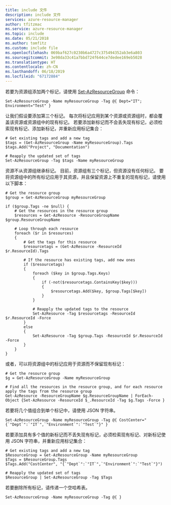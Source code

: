 ```yaml
---
title: include 文件
description: include 文件
services: azure-resource-manager
author: tfitzmac
ms.service: azure-resource-manager
ms.topic: include
ms.date: 05/21/2018
ms.author: tomfitz
ms.custom: include file
ms.openlocfilehash: 069baf627c0230b6a4727c375494352ab3e6a803
ms.sourcegitcommit: 3e98da33c41a7bbd724f644ce7dedee169eb5028
ms.translationtype: HT
ms.contentlocale: zh-CN
ms.lasthandoff: 06/18/2019
ms.locfileid: "67172884"
---
```

若要为资源组添加两个标记，请使用 [Set-AzResourceGroup](/powershell/module/az.resources/set-azresourcegroup) 命令：

```azurepowershell-interactive
Set-AzResourceGroup -Name myResourceGroup -Tag @{ Dept="IT"; Environment="Test" }
```

让我们假设要添加第三个标记。 每次将标记应用到某个资源或资源组时，都会覆盖该资源或资源组中的现有标记。 若要添加新标记而不会丢失现有标记，必须检索现有标记、添加新标记，并重新应用标记集合：

```azurepowershell-interactive
# Get existing tags and add a new tag
$tags = (Get-AzResourceGroup -Name myResourceGroup).Tags
$tags.Add("Project", "Documentation")

# Reapply the updated set of tags 
Set-AzResourceGroup -Tag $tags -Name myResourceGroup
```

资源不从资源组继承标记。 目前，资源组有三个标记，但资源没有任何标记。 要将资源组中的所有标记应用于其资源，并且保留资源上不重复的现有标记，请使用以下脚本：

```azurepowershell-interactive
# Get the resource group
$group = Get-AzResourceGroup myResourceGroup

if ($group.Tags -ne $null) {
    # Get the resources in the resource group
    $resources = Get-AzResource -ResourceGroupName $group.ResourceGroupName

    # Loop through each resource
    foreach ($r in $resources)
    {
        # Get the tags for this resource
        $resourcetags = (Get-AzResource -ResourceId $r.ResourceId).Tags
        
        # If the resource has existing tags, add new ones
        if ($resourcetags)
        {
            foreach ($key in $group.Tags.Keys)
            {
                if (-not($resourcetags.ContainsKey($key)))
                {
                    $resourcetags.Add($key, $group.Tags[$key])
                }
            }

            # Reapply the updated tags to the resource 
            Set-AzResource -Tag $resourcetags -ResourceId $r.ResourceId -Force
        }
        else
        {
            Set-AzResource -Tag $group.Tags -ResourceId $r.ResourceId -Force
        }
    }
}
```

或者，可以将资源组中的标记应用于资源而不保留现有标记：

```azurepowershell-interactive
# Get the resource group
$g = Get-AzResourceGroup -Name myResourceGroup

# Find all the resources in the resource group, and for each resource apply the tags from the resource group
Get-AzResource -ResourceGroupName $g.ResourceGroupName | ForEach-Object {Set-AzResource -ResourceId $_.ResourceId -Tag $g.Tags -Force }
```

若要将几个值组合到单个标记中，请使用 JSON 字符串。

```azurepowershell-interactive
Set-AzResourceGroup -Name myResourceGroup -Tag @{ CostCenter="{`"Dept`":`"IT`",`"Environment`":`"Test`"}" }
```

若要添加具有多个值的新标记而不丢失现有标记，必须检索现有标记、对新标记使用 JSON 字符串，并重新应用标记集合：

```azurepowershell-interactive
# Get existing tags and add a new tag
$ResourceGroup = Get-AzResourceGroup -Name myResourceGroup
$Tags = $ResourceGroup.Tags
$Tags.Add("CostCenter", "{`"Dept`":`"IT`",`"Environment`":`"Test`"}")

# Reapply the updated set of tags
$ResourceGroup | Set-AzResourceGroup -Tag $Tags
```

若要删除所有标记，请传递一个空哈希表。

```azurepowershell-interactive
Set-AzResourceGroup -Name myResourceGroup -Tag @{ }
```
